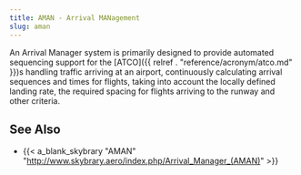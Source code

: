 ```yaml
---
title: AMAN - Arrival MANagement
slug: aman
---
```


An Arrival Manager system is primarily designed to provide automated sequencing
support for the [ATCO]({{ relref . "reference/acronym/atco.md" }})s handling traffic arriving at an airport, continuously calculating
arrival sequences and times for flights, taking into account the locally defined landing rate,
the required spacing for flights arriving to the runway and other criteria.


## See Also

* {{< a_blank_skybrary "AMAN" "http://www.skybrary.aero/index.php/Arrival_Manager_(AMAN)" >}}
